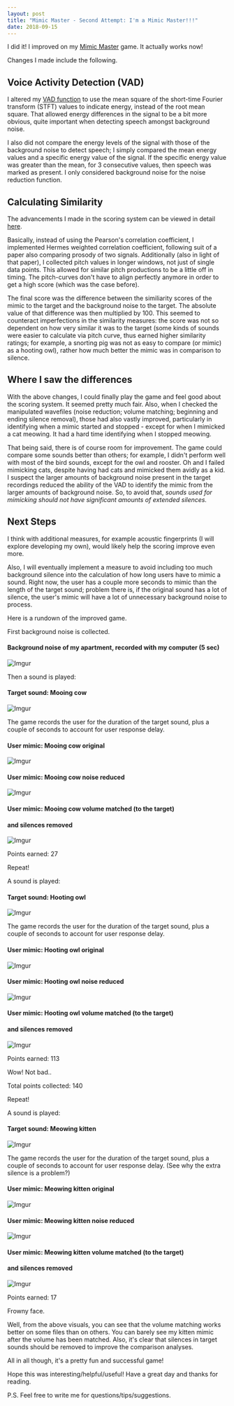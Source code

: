 ```yaml
---
layout: post
title: "Mimic Master - Second Attempt: I'm a Mimic Master!!!"
date: 2018-09-15
---
```


I did it! I improved on my <a href="/2018/08/24/mimic-master-pitchcurve-vs-fingerprint.html">Mimic Master</a> game. It actually works now!

Changes I made include the following.

## Voice Activity Detection (VAD)

I altered my <a href="/2018/09/06/updating-VAD.html">VAD function</a> to use the mean square of the short-time Fourier transform (STFT) values to indicate energy, instead of the root mean square. That allowed energy differences in the signal to be a bit more obvious, quite important when detecting speech amongst background noise. 

I also did not compare the energy levels of the signal with those of the background noise to detect speech; I simply compared the mean energy values and a specific energy value of the signal. If the specific energy value was greater than the mean, for 3 consecutive values, then speech was marked as present. I only considered background noise for the noise reduction function.

## Calculating Similarity

The advancements I made in the scoring system can be viewed in detail <a href="/2018/08/29/comparing-prosody.html">here</a>. 

Basically, instead of using the Pearson's correlation coefficient, I implemented Hermes weighted correlation coefficient, following suit of a paper also comparing prosody of two signals. Additionally (also in light of that paper), I collected pitch values in longer windows, not just of single data points. This allowed for similar pitch productions to be a little off in timing. The pitch-curves don't have to align perfectly anymore in order to get a high score (which was the case before).

The final score was the difference between the similiarity scores of the mimic to the target and the background noise to the target. The absolute value of that difference was then multiplied by 100. This seemed to counteract imperfections in the similarity measures: the score was not so dependent on how very similar it was to the target (some kinds of sounds were easier to calculate via pitch curve, thus earned higher similarity ratings; for example, a snorting pig was not as easy to compare (or mimic) as a hooting owl), rather how much better the mimic was in comparison to silence. 

## Where I saw the differences

With the above changes, I could finally play the game and feel good about the scoring system. It seemed pretty much fair. Also, when I checked the manipulated wavefiles (noise reduction; volume matching; beginning and ending silence removal), those had also vastly improved, particularly in identifying when a mimic started and stopped - except for when I mimicked a cat meowing. It had a hard time identifying when I stopped meowing.

That being said, there is of course room for improvement. The game could compare some sounds better than others; for example, I didn't perform well with most of the bird sounds, except for the owl and rooster. Oh and I failed mimicking cats, despite having had cats and mimicked them avidly as a kid. I suspect the larger amounts of background noise present in the target recordings reduced the ability of the VAD to identify the mimic from the larger amounts of background noise. So, to avoid that, *sounds used for mimicking should not have significant amounts of extended silences.*

## Next Steps

I think with additional measures, for example acoustic fingerprints (I will explore developing my own), would likely help the scoring improve even more.

Also, I will eventually implement a measure to avoid including too much background silence into the calculation of how long users have to mimic a sound. Right now, the user has a couple more seconds to mimic than the length of the target sound; problem there is, if the original sound has a lot of silence, the user's mimic will have a lot of unnecessary background noise to process. 

Here is a rundown of the improved game.

First background noise is collected. 

#### Background noise of my apartment, recorded with my computer (5 sec)
![Imgur](https://i.imgur.com/utuvQcC.png?1)

Then a sound is played:

#### Target sound: Mooing cow
![Imgur](https://i.imgur.com/ISfq9bB.png?1)

The game records the user for the duration of the target sound, plus a couple of seconds to account for user response delay.

#### User mimic: Mooing cow original
![Imgur](https://i.imgur.com/jofKraq.png?1)

#### User mimic: Mooing cow noise reduced
![Imgur](https://i.imgur.com/ysJNwr0.png?1)

#### User mimic: Mooing cow volume matched (to the target) 
#### and silences removed
![Imgur](https://i.imgur.com/7XEMYLp.png?1)

Points earned: 27


Repeat!


A sound is played:

#### Target sound: Hooting owl
![Imgur](https://i.imgur.com/sEU5R43.png?1)

The game records the user for the duration of the target sound, plus a couple of seconds to account for user response delay.

#### User mimic: Hooting owl original
![Imgur](https://i.imgur.com/PtXSyVR.png?1)

#### User mimic: Hooting owl noise reduced
![Imgur](https://i.imgur.com/97hcZBd.png?1)

#### User mimic: Hooting owl volume matched (to the target) 
#### and silences removed
![Imgur](https://i.imgur.com/SwfInqS.png?1)

Points earned: 113

Wow! Not bad..

Total points collected: 140

Repeat!

A sound is played:

#### Target sound: Meowing kitten
![Imgur](https://i.imgur.com/Y8kEXJq.png?1)

The game records the user for the duration of the target sound, plus a couple of seconds to account for user response delay. (See why the extra silence is a problem?)

#### User mimic: Meowing kitten original
![Imgur](https://i.imgur.com/75nnFqQ.png?1)

#### User mimic: Meowing kitten noise reduced
![Imgur](https://i.imgur.com/S2sfX68.png?1)

#### User mimic: Meowing kitten volume matched (to the target) 
#### and silences removed
![Imgur](https://i.imgur.com/TsUxxSb.png?1)

Points earned: 17

Frowny face.

Well, from the above visuals, you can see that the volume matching works better on some files than on others. You can barely see my kitten mimic after the volume has been matched. Also, it's clear that silences in target sounds should be removed to improve the comparison analyses. 

All in all though, it's a pretty fun and successful game!

Hope this was interesting/helpful/useful! Have a great day and thanks for reading. 

P.S. Feel free to write me for questions/tips/suggestions. 
